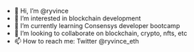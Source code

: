 - 👋 Hi, I’m @ryvince
- 👀 I’m interested in blockchain development
- 🌱 I’m currently learning Consensys developer bootcamp
- 💞️ I’m looking to collaborate on blockchain, crypto, nfts, etc
- 📫 How to reach me: Twitter @ryvince_eth

<!---
ryvince/ryvince is a ✨ special ✨ repository because its `README.md` (this file) appears on your GitHub profile.
You can click the Preview link to take a look at your changes.
--->
